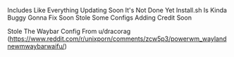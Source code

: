 Includes Like Everything
Updating Soon It's Not Done Yet
Install.sh Is Kinda Buggy Gonna Fix Soon
Stole Some Configs Adding Credit Soon

Stole The Waybar Config From u/dracorag (https://www.reddit.com/r/unixporn/comments/zcw5p3/powerwm_waylandnewmwaybarwaifu/)
